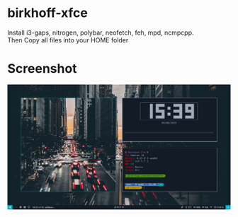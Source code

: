 # birkhoff-xfce
Install i3-gaps, nitrogen, polybar, neofetch, feh, mpd, ncmpcpp. <br/>
Then Copy all files into your HOME folder

# Screenshot
![alt text](https://raw.githubusercontent.com/berthosefin/birkhoff-i3-gaps/master/scrot.png)